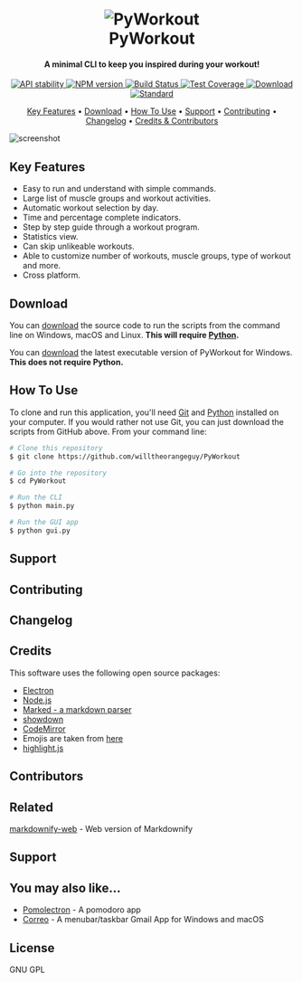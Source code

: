 <!-- Logo -->
<h1 align="center">
  <img src="" alt="PyWorkout">
  <br>
  PyWorkout
  <br>
</h1>

<!-- Copy -->
<h4 align="center">A minimal CLI to keep you inspired during your workout!</h4>

<!-- Badges -->
<div align="center">
  <!-- Stability -->
  <a href="https://nodejs.org/api/documentation.html#documentation_stability_index">
    <img src="https://img.shields.io/badge/stability-experimental-orange.svg?style=flat-square"
      alt="API stability" />
  </a>
  <!-- NPM version -->
  <a href="https://npmjs.org/package/choo">
    <img src="https://img.shields.io/npm/v/choo.svg?style=flat-square"
      alt="NPM version" />
  </a>
  <!-- Build Status -->
  <a href="https://travis-ci.org/choojs/choo">
    <img src="https://img.shields.io/travis/choojs/choo/master.svg?style=flat-square"
      alt="Build Status" />
  </a>
  <!-- Test Coverage -->
  <a href="https://codecov.io/github/choojs/choo">
    <img src="https://img.shields.io/codecov/c/github/choojs/choo/master.svg?style=flat-square"
      alt="Test Coverage" />
  </a>
  <!-- Downloads -->
  <a href="https://npmjs.org/package/choo">
    <img src="https://img.shields.io/npm/dt/choo.svg?style=flat-square"
      alt="Download" />
  </a>
  <!-- Standard -->
  <a href="https://standardjs.com">
    <img src="https://img.shields.io/badge/code%20style-standard-brightgreen.svg?style=flat-square"
      alt="Standard" />
  </a>
</div>

<!-- Navigation -->
<p align="center">
  <a href="#key-features">Key Features</a> •
  <a href="#download">Download</a> •
  <a href="#how-to-use">How To Use</a> •
  <a href="#support">Support</a> •
  <a href="#contributing">Contributing</a> •
  <a href="#changelog">Changelog</a> •
  <a href="#credits">Credits & Contributors</a>
</p>

<!-- Screenshot(s) -->
![screenshot](https://github.com/willtheorangeguy/PyWorkout/blob/main/docs/images/welcome.png)

## Key Features

* Easy to run and understand with simple commands.
* Large list of muscle groups and workout activities.
* Automatic workout selection by day.
* Time and percentage complete indicators.
* Step by step guide through a workout program.
* Statistics view.
* Can skip unlikeable workouts.
* Able to customize number of workouts, muscle groups, type of workout and more.
* Cross platform.

## Download

You can [download]() the source code to run the scripts from the command line on Windows, macOS and Linux. **This will require [Python]().**

You can [download]() the latest executable version of PyWorkout for Windows. **This does not require Python.**

## How To Use

To clone and run this application, you'll need [Git](https://git-scm.com) and [Python]() installed on your computer. If you would rather not use Git, you can just download the scripts from GitHub above. From your command line:

```bash
# Clone this repository
$ git clone https://github.com/willtheorangeguy/PyWorkout

# Go into the repository
$ cd PyWorkout

# Run the CLI
$ python main.py

# Run the GUI app
$ python gui.py
```

## Support

## Contributing

## Changelog

## Credits

This software uses the following open source packages:

- [Electron](http://electron.atom.io/)
- [Node.js](https://nodejs.org/)
- [Marked - a markdown parser](https://github.com/chjj/marked)
- [showdown](http://showdownjs.github.io/showdown/)
- [CodeMirror](http://codemirror.net/)
- Emojis are taken from [here](https://github.com/arvida/emoji-cheat-sheet.com)
- [highlight.js](https://highlightjs.org/)

## Contributors

## Related

[markdownify-web](https://github.com/amitmerchant1990/markdownify-web) - Web version of Markdownify

## Support

## You may also like...

- [Pomolectron](https://github.com/amitmerchant1990/pomolectron) - A pomodoro app
- [Correo](https://github.com/amitmerchant1990/correo) - A menubar/taskbar Gmail App for Windows and macOS

## License

GNU GPL
